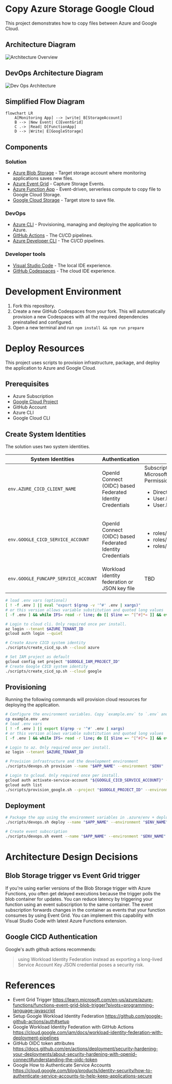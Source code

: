 # Copy Azure Storage Google Cloud

This project demonstrates how to copy files between Azure and Google Cloud.

## Architecture Diagram

![Architecture Overview](./docs/architecture_overview.png)

## DevOps Architecture Diagram

![Dev Ops Architecture](./docs/devops_architecture_overview.png)

## Simplified Flow Diagram

```mermaid
flowchart LR
    A[Monitoring App] --> |write| B[StorageAccount]
    B --> |New Event| C[EventGrid]
    C .-> |Read| D[FunctionApp]
    D --> |Write| E[GoogleStorage]
```

## Components

### Solution

- [Azure Blob Storage](https://azure.microsoft.com/en-us/products/storage/blobs/) - Target storage account where monitoring applications saves new files.
- [Azure Event Grid](https://azure.microsoft.com/en-us/products/event-grid/) - Capture Storage Events.
- [Azure Function App](https://azure.microsoft.com/en-us/products/functions/) - Event-driven, serverless compute to copy file to Google Cloud Storage.
- [Google Cloud Storage](https://cloud.google.com/storage/) - Target store to save file.

### DevOps

- [Azure CLI](https://learn.microsoft.com/cli/azure/install-azure-cli) - Provisioning, managing and deploying the application to Azure.
- [GitHub Actions](https://github.com/features/actions) - The CI/CD pipelines.
- [Azure Developer CLI](https://learn.microsoft.com/azure/developer/azure-developer-cli/overview) - The CI/CD pipelines.

### Developer tools

- [Visual Studio Code](https://code.visualstudio.com/) - The local IDE experience.
- [GitHub Codespaces](https://github.com/features/codespaces) - The cloud IDE experience.

# Development Environment

1. Fork this repository.
2. Create a new GitHub Codespaces from your fork. This will automatically provision a new Codespaces with all the required dependencies preinstalled and configured.
3. Open a new terminal and run `npm install && npm run prepare`

# Deploy Resources

This project uses scripts to provision infrastructure, package, and deploy the application to Azure and Google Cloud.

## Prerequisites

- Azure Subscription
- [Google Cloud Project](docs/setting_up_gcp.md)
- GitHub Account
- Azure CLI
- Google Cloud CLI

## Create System Identities

The solution uses two system identities.

| System Identities                    | Authentication                                             | Authorization                                                                                                                                                                  | Purpose                                                                             |
| ------------------------------------ | ---------------------------------------------------------- | ------------------------------------------------------------------------------------------------------------------------------------------------------------------------------ | ----------------------------------------------------------------------------------- |
| `env.AZURE_CICD_CLIENT_NAME`         | OpenId Connect (OIDC) based Federated Identity Credentials | Subscription Contributor access<br>Microsoft Graph API admin consent Permissions: <ul><li>Directory.ReadWrite.All</li><li>User.Invite.All</li><li>User.ReadWrite.All</li></ul> | Deploy cloud resources: <ul><li>core infrastructure</li><li>function app</li></ul>  |
| `env.GOOGLE_CICD_SERVICE_ACCOUNT`    | OpenId Connect (OIDC) based Federated Identity Credentials | <ul><li>roles/storage.admin</li><li>roles/serviceusage.serviceUsageAdmin</li><li>roles/iam.serviceAccountCreator</li></ul>                                                     | Deploy cloud resources: <ul><li>core infrastructure</li><li>cloud storage</li></ul> |
| `env.GOOGLE_FUNCAPP_SERVICE_ACCOUNT` | Workload identity federation or JSON key file              | TBD                                                                                                                                                                            | TBD                                                                                 |

```bash
# load .env vars (optional)
[ ! -f .env ] || eval "export $(grep -v '^#' .env | xargs)"
# or this version allows variable substitution and quoted long values
[ -f .env ] && while IFS= read -r line; do [[ $line =~ ^[^#]*= ]] && eval "export $line"; done < .env

# Login to cloud cli. Only required once per install.
az login --tenant $AZURE_TENANT_ID
gcloud auth login --quiet

# Create Azure CICD system identity
./scripts/create_cicd_sp.sh --cloud azure

# Set IAM project as default
gcloud config set project "$GOOGLE_IAM_PROJECT_ID"
# Create Google CICD system identity
./scripts/create_cicd_sp.sh --cloud google
```

## Provisioning

Running the following commands will provision cloud resources for deploying the application.

```bash
# Configure the environment variables. Copy `example.env` to `.env` and update the values
cp example.env .env
# load .env vars
[ ! -f .env ] || export $(grep -v '^#' .env | xargs)
# or this version allows variable substitution and quoted long values
[ -f .env ] && while IFS= read -r line; do [[ $line =~ ^[^#]*= ]] && eval "export $line"; done < .env

# Login to az. Only required once per install.
az login --tenant $AZURE_TENANT_ID

# Provision infrastructure and the development environment
./scripts/devops.sh provision --name "$APP_NAME" --environment "$ENV"

# Login to gcloud. Only required once per install.
gcloud auth activate-service-account "${GOOGLE_CICD_SERVICE_ACCOUNT}" --key-file="${GOOGLE_CICD_CLIENT_KEY_FILE}"
gcloud auth list
./scripts/provision_google.sh --project "$GOOGLE_PROJECT_ID" --environment "$ENV"

```

## Deployment

```bash
# Package the app using the environment variables in .azure/env + deploy the code on Azure
./scripts/devops.sh deploy --name "$APP_NAME" --environment "$ENV_NAME"

# Create event subscription
./scripts/devops.sh event --name "$APP_NAME" --environment "$ENV_NAME"
```

# Architecture Design Decisions

## Blob Storage trigger vs Event Grid trigger

If you're using earlier versions of the Blob Storage trigger with Azure Functions, you often get delayed executions because the trigger polls the blob container for updates. You can reduce latency by triggering your function using an event subscription to the same container. The event subscription forwards changes in the container as events that your function consumes by using Event Grid. You can implement this capability with Visual Studio Code with latest Azure Functions extension.

## Google CICD Authentication

Google's auth github actions recommends:

> using Workload Identity Federation instead as exporting a long-lived Service Account Key JSON credential poses a security risk.

# References

- Event Grid Trigger https://learn.microsoft.com/en-us/azure/azure-functions/functions-event-grid-blob-trigger?pivots=programming-language-javascript
- Setup Google Workload Identity Federation https://github.com/google-github-actions/auth#setup
- Google Workload Identity Federation with GitHub Actions https://cloud.google.com/iam/docs/workload-identity-federation-with-deployment-pipelines
- GitHub OIDC token attributes https://docs.github.com/en/actions/deployment/security-hardening-your-deployments/about-security-hardening-with-openid-connect#understanding-the-oidc-token
- Google How to Authenticate Service Accounts https://cloud.google.com/blog/products/identity-security/how-to-authenticate-service-accounts-to-help-keep-applications-secure
